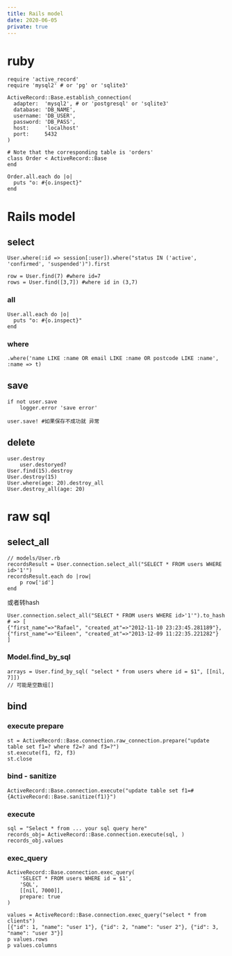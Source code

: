 ```yaml
---
title: Rails model
date: 2020-06-05
private: true
---
```

# ruby 
    require 'active_record'
    require 'mysql2' # or 'pg' or 'sqlite3'

    ActiveRecord::Base.establish_connection(
      adapter:  'mysql2', # or 'postgresql' or 'sqlite3'
      database: 'DB_NAME',
      username: 'DB_USER',
      password: 'DB_PASS',
      host:     'localhost'
      port:     5432
    )

    # Note that the corresponding table is 'orders'
    class Order < ActiveRecord::Base
    end

    Order.all.each do |o|
      puts "o: #{o.inspect}"
    end

# Rails model
## select
    User.where(:id => session[:user]).where("status IN ('active', 'confirmed', 'suspended')").first

    row = User.find(7) #where id=7
    rows = User.find([3,7]) #where id in (3,7)

### all
    User.all.each do |o|
      puts "o: #{o.inspect}"
    end


### where
    .where('name LIKE :name OR email LIKE :name OR postcode LIKE :name', :name => t)

## save
    if not user.save
        logger.error 'save error'

    user.save! #如果保存不成功就 异常

## delete
    user.destroy
        user.destoryed?
    User.find(15).destroy
    User.destroy(15)
    User.where(age: 20).destroy_all
    User.destroy_all(age: 20)

# raw sql
## select_all

    // models/User.rb
    recordsResult = User.connection.select_all("SELECT * FROM users WHERE id>'1'")
    recordsResult.each do |row|
        p row['id']
    end

或者转hash

    User.connection.select_all("SELECT * FROM users WHERE id>'1'").to_hash
    # => [
    {"first_name"=>"Rafael", "created_at"=>"2012-11-10 23:23:45.281189"},
    {"first_name"=>"Eileen", "created_at"=>"2013-12-09 11:22:35.221282"}
    ]

### Model.find_by_sql
    arrays = User.find_by_sql( "select * from users where id = $1", [[nil, 7]])
    // 可能是空数组[]

## bind
### execute prepare
    st = ActiveRecord::Base.connection.raw_connection.prepare("update table set f1=? where f2=? and f3=?")
    st.execute(f1, f2, f3)
    st.close

### bind - sanitize

    ActiveRecord::Base.connection.execute("update table set f1=#{ActiveRecord::Base.sanitize(f1)}")

### execute

    sql = "Select * from ... your sql query here"
    records_obj= ActiveRecord::Base.connection.execute(sql, )
    records_obj.values

### exec_query

    ActiveRecord::Base.connection.exec_query(
        'SELECT * FROM users WHERE id = $1',
        'SQL',
        [[nil, 7000]],
        prepare: true
    )

    values = ActiveRecord::Base.connection.exec_query("select * from clients")
    [{"id": 1, "name": "user 1"}, {"id": 2, "name": "user 2"}, {"id": 3, "name": "user 3"}]
    p values.rows
    p values.columns
